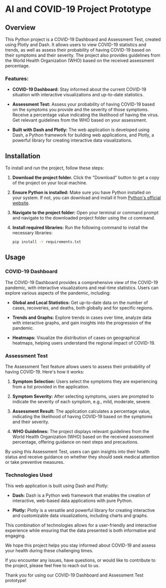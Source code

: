 # AI and COVID-19 Project Prototype

## Overview

This Python project is a COVID-19 Dashboard and Assessment Test, created using Plotly and Dash. It allows users to view COVID-19 statistics and trends, as well as assess their probability of having COVID-19 based on their symptoms and their severity. The project also provides guidelines from the World Health Organization (WHO) based on the received assessment percentage.

### Features:

- **COVID-19 Dashboard:** Stay informed about the current COVID-19 situation with interactive visualizations and up-to-date statistics.

- **Assessment Test:** Assess your probability of having COVID-19 based on the symptoms you provide and the severity of those symptoms. Receive a percentage value indicating the likelihood of having the virus. Get relevant guidelines from the WHO based on your assessment.

- **Built with Dash and Plotly:** The web application is developed using Dash, a Python framework for building web applications, and Plotly, a powerful library for creating interactive data visualizations.

## Installation

To install and run the project, follow these steps:

1. **Download the project folder.** Click the "Download" button to get a copy of the project on your local machine.

2. **Ensure Python is installed:** Make sure you have Python installed on your system. If not, you can download and install it from [Python's official website](https://www.python.org/downloads/).

3. **Navigate to the project folder:** Open your terminal or command prompt and navigate to the downloaded project folder using the `cd` command.

4. **Install required libraries:** Run the following command to install the necessary libraries:

   ```bash
   pip install -r requirements.txt
## Usage

### COVID-19 Dashboard

The COVID-19 Dashboard provides a comprehensive view of the COVID-19 pandemic, with interactive visualizations and real-time statistics. Users can explore various aspects of the pandemic, including:

- **Global and Local Statistics:** Get up-to-date data on the number of cases, recoveries, and deaths, both globally and for specific regions.

- **Trends and Graphs:** Explore trends in cases over time, analyze data with interactive graphs, and gain insights into the progression of the pandemic.

- **Heatmaps:** Visualize the distribution of cases on geographical heatmaps, helping users understand the regional impact of COVID-19.

### Assessment Test

The Assessment Test feature allows users to assess their probability of having COVID-19. Here's how it works:

1. **Symptom Selection:** Users select the symptoms they are experiencing from a list provided in the application.

2. **Symptom Severity:** After selecting symptoms, users are prompted to indicate the severity of each symptom, e.g., mild, moderate, severe.

3. **Assessment Result:** The application calculates a percentage value, indicating the likelihood of having COVID-19 based on the symptoms and their severity.

4. **WHO Guidelines:** The project displays relevant guidelines from the World Health Organization (WHO) based on the received assessment percentage, offering guidance on next steps and precautions.

By using this Assessment Test, users can gain insights into their health status and receive guidance on whether they should seek medical attention or take preventive measures.

### Technologies Used

This web application is built using Dash and Plotly:

- **Dash:** Dash is a Python web framework that enables the creation of interactive, web-based data applications with pure Python.

- **Plotly:** Plotly is a versatile and powerful library for creating interactive and customizable data visualizations, including charts and graphs.

This combination of technologies allows for a user-friendly and interactive experience while ensuring that the data presented is both informative and engaging.

We hope this project helps you stay informed about COVID-19 and assess your health during these challenging times.

If you encounter any issues, have questions, or would like to contribute to the project, please feel free to reach out to us.

Thank you for using our COVID-19 Dashboard and Assessment Test prototype!
